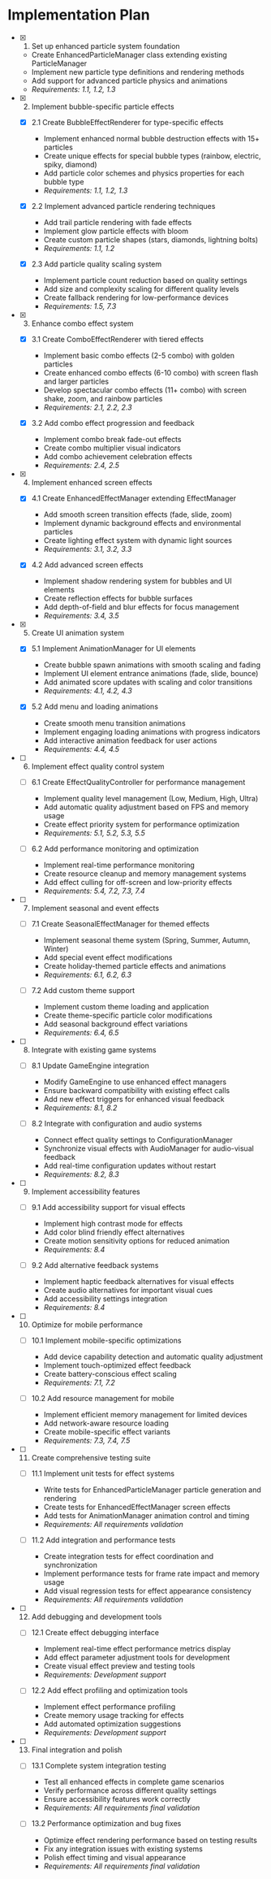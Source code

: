 # Implementation Plan

- [x] 1. Set up enhanced particle system foundation
  - Create EnhancedParticleManager class extending existing ParticleManager
  - Implement new particle type definitions and rendering methods
  - Add support for advanced particle physics and animations
  - _Requirements: 1.1, 1.2, 1.3_

- [x] 2. Implement bubble-specific particle effects
  - [x] 2.1 Create BubbleEffectRenderer for type-specific effects
    - Implement enhanced normal bubble destruction effects with 15+ particles
    - Create unique effects for special bubble types (rainbow, electric, spiky, diamond)
    - Add particle color schemes and physics properties for each bubble type
    - _Requirements: 1.1, 1.2, 1.3_

  - [x] 2.2 Implement advanced particle rendering techniques
    - Add trail particle rendering with fade effects
    - Implement glow particle effects with bloom
    - Create custom particle shapes (stars, diamonds, lightning bolts)
    - _Requirements: 1.1, 1.2_

  - [x] 2.3 Add particle quality scaling system
    - Implement particle count reduction based on quality settings
    - Add size and complexity scaling for different quality levels
    - Create fallback rendering for low-performance devices
    - _Requirements: 1.5, 7.3_

- [x] 3. Enhance combo effect system
  - [x] 3.1 Create ComboEffectRenderer with tiered effects
    - Implement basic combo effects (2-5 combo) with golden particles
    - Create enhanced combo effects (6-10 combo) with screen flash and larger particles
    - Develop spectacular combo effects (11+ combo) with screen shake, zoom, and rainbow particles
    - _Requirements: 2.1, 2.2, 2.3_

  - [x] 3.2 Add combo effect progression and feedback
    - Implement combo break fade-out effects
    - Create combo multiplier visual indicators
    - Add combo achievement celebration effects
    - _Requirements: 2.4, 2.5_

- [x] 4. Implement enhanced screen effects
  - [x] 4.1 Create EnhancedEffectManager extending EffectManager
    - Add smooth screen transition effects (fade, slide, zoom)
    - Implement dynamic background effects and environmental particles
    - Create lighting effect system with dynamic light sources
    - _Requirements: 3.1, 3.2, 3.3_

  - [x] 4.2 Add advanced screen effects
    - Implement shadow rendering system for bubbles and UI elements
    - Create reflection effects for bubble surfaces
    - Add depth-of-field and blur effects for focus management
    - _Requirements: 3.4, 3.5_

- [x] 5. Create UI animation system
  - [x] 5.1 Implement AnimationManager for UI elements
    - Create bubble spawn animations with smooth scaling and fading
    - Implement UI element entrance animations (fade, slide, bounce)
    - Add animated score updates with scaling and color transitions
    - _Requirements: 4.1, 4.2, 4.3_

  - [x] 5.2 Add menu and loading animations
    - Create smooth menu transition animations
    - Implement engaging loading animations with progress indicators
    - Add interactive animation feedback for user actions
    - _Requirements: 4.4, 4.5_

- [ ] 6. Implement effect quality control system
  - [ ] 6.1 Create EffectQualityController for performance management
    - Implement quality level management (Low, Medium, High, Ultra)
    - Add automatic quality adjustment based on FPS and memory usage
    - Create effect priority system for performance optimization
    - _Requirements: 5.1, 5.2, 5.3, 5.5_

  - [ ] 6.2 Add performance monitoring and optimization
    - Implement real-time performance monitoring
    - Create resource cleanup and memory management systems
    - Add effect culling for off-screen and low-priority effects
    - _Requirements: 5.4, 7.2, 7.3, 7.4_

- [ ] 7. Implement seasonal and event effects
  - [ ] 7.1 Create SeasonalEffectManager for themed effects
    - Implement seasonal theme system (Spring, Summer, Autumn, Winter)
    - Add special event effect modifications
    - Create holiday-themed particle effects and animations
    - _Requirements: 6.1, 6.2, 6.3_

  - [ ] 7.2 Add custom theme support
    - Implement custom theme loading and application
    - Create theme-specific particle color modifications
    - Add seasonal background effect variations
    - _Requirements: 6.4, 6.5_

- [ ] 8. Integrate with existing game systems
  - [ ] 8.1 Update GameEngine integration
    - Modify GameEngine to use enhanced effect managers
    - Ensure backward compatibility with existing effect calls
    - Add new effect triggers for enhanced visual feedback
    - _Requirements: 8.1, 8.2_

  - [ ] 8.2 Integrate with configuration and audio systems
    - Connect effect quality settings to ConfigurationManager
    - Synchronize visual effects with AudioManager for audio-visual feedback
    - Add real-time configuration updates without restart
    - _Requirements: 8.2, 8.3_

- [ ] 9. Implement accessibility features
  - [ ] 9.1 Add accessibility support for visual effects
    - Implement high contrast mode for effects
    - Add color blind friendly effect alternatives
    - Create motion sensitivity options for reduced animation
    - _Requirements: 8.4_

  - [ ] 9.2 Add alternative feedback systems
    - Implement haptic feedback alternatives for visual effects
    - Create audio alternatives for important visual cues
    - Add accessibility settings integration
    - _Requirements: 8.4_

- [ ] 10. Optimize for mobile performance
  - [ ] 10.1 Implement mobile-specific optimizations
    - Add device capability detection and automatic quality adjustment
    - Implement touch-optimized effect feedback
    - Create battery-conscious effect scaling
    - _Requirements: 7.1, 7.2_

  - [ ] 10.2 Add resource management for mobile
    - Implement efficient memory management for limited devices
    - Add network-aware resource loading
    - Create mobile-specific effect variants
    - _Requirements: 7.3, 7.4, 7.5_

- [ ] 11. Create comprehensive testing suite
  - [ ] 11.1 Implement unit tests for effect systems
    - Write tests for EnhancedParticleManager particle generation and rendering
    - Create tests for EnhancedEffectManager screen effects
    - Add tests for AnimationManager animation control and timing
    - _Requirements: All requirements validation_

  - [ ] 11.2 Add integration and performance tests
    - Create integration tests for effect coordination and synchronization
    - Implement performance tests for frame rate impact and memory usage
    - Add visual regression tests for effect appearance consistency
    - _Requirements: All requirements validation_

- [ ] 12. Add debugging and development tools
  - [ ] 12.1 Create effect debugging interface
    - Implement real-time effect performance metrics display
    - Add effect parameter adjustment tools for development
    - Create visual effect preview and testing tools
    - _Requirements: Development support_

  - [ ] 12.2 Add effect profiling and optimization tools
    - Implement effect performance profiling
    - Create memory usage tracking for effects
    - Add automated optimization suggestions
    - _Requirements: Development support_

- [ ] 13. Final integration and polish
  - [ ] 13.1 Complete system integration testing
    - Test all enhanced effects in complete game scenarios
    - Verify performance across different quality settings
    - Ensure accessibility features work correctly
    - _Requirements: All requirements final validation_

  - [ ] 13.2 Performance optimization and bug fixes
    - Optimize effect rendering performance based on testing results
    - Fix any integration issues with existing systems
    - Polish effect timing and visual appearance
    - _Requirements: All requirements final validation_